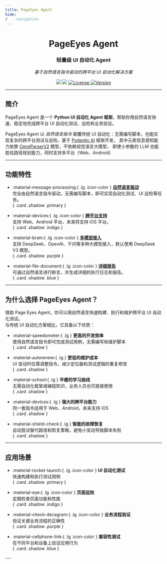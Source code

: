 ```yaml
---
title: PageEyes Agent
hide:
#  - navigation
---
```


<div align="center" markdown>

# **PageEyes Agent**

### 轻量级 UI 自动化 Agent  
*基于自然语言指令驱动的跨平台 UI 自动化解决方案*

![](https://img.shields.io/badge/build-passing-brightgreen)
![](https://img.shields.io/badge/python-12-blue?logo=python)
<a href="https://github.com/tencentmusic/page-eyes-agent/blob/master/LICENSE">
    <img src="https://img.shields.io/badge/License-MIT-blue?labelColor=d4eaf7" alt="License">
</a>
<a href="https://pypi.org/project/page-eyes/">
    <img alt="Version" src="https://img.shields.io/pypi/v/page-eyes.svg?labelColor=d4eaf7&label=version&color=blue">
</a>

</div>

---
## 简介

PageEyes Agent 是一个 **Python UI 自动化 Agent 框架**，帮助你用自然语言快速、稳定地完成跨平台 UI 自动化测试、巡检和业务验证。

PageEyes Agent 以 *自然语言指令* 颠覆传统 UI 自动化：无需编写脚本，也能实现复杂的跨平台测试与巡检。基于 [Pydantic AI](https://ai.pydantic.dev/#why-use-pydanticai) 框架开发，
其中元素信息感知能力依靠 [OmniParserV2](https://huggingface.co/microsoft/OmniParser-v2.0) 模型，不依赖视觉语言大模型，
即使小参数的 LLM 也能胜任路径规划能力，同时支持多平台（Web、Android）

---

## 功能特性

<div class="grid cards" markdown>

- :material-message-processing:{ .lg .icon-color } **[自然语言驱动](guides/core-concepts.md)**  
  完全由自然语言指令驱动，无需编写脚本，即可实现自动化测试、UI 巡检等任务。  
  { .card .shadow .primary }

- :material-devices:{ .lg .icon-color } **[跨平台支持](getting-started/installation.md)**  
  支持 Web、Android 平台，未来将支持 iOS 平台。  
  { .card .shadow .indigo }

- :material-brain:{ .lg .icon-color } **[多模型接入](guides/core-concepts.md)**  
  支持 DeepSeek、OpenAI、千问等多种大模型接入，默认使用 DeepSeek V3 模型。  
  { .card .shadow .purple }

- :material-file-document:{ .lg .icon-color } **[详细报告](guides/core-concepts.md)**  
  可通过自然语言进行断言，并生成详细的执行日志和报告。  
  { .card .shadow .blue }

</div>

---

## 为什么选择 PageEyes Agent？

借助 Page Eyes Agent，你可以用自然语言快速构建、执行和维护跨平台 UI 自动化测试。  
与传统 UI 自动化方案相比，它具备以下优势：

<div class="grid cards" markdown>

- :material-speedometer:{ .lg } **更高的开发效率**  
  使用自然语言指令即可完成测试用例，无需编写和维护脚本  
  { .card .shadow }

- :material-autorenew:{ .lg } **更低的维护成本**  
  UI 变动时仅需调整指令，减少定位器和测试逻辑的重复修改  
  { .card .shadow }

- :material-school:{ .lg } **平缓的学习曲线**  
  无需自动化框架或编程知识，业务人员也可直接使用  
  { .card .shadow }

- :material-devices:{ .lg } **强大的跨平台能力**  
  同一套指令适用于 Web、Android，未来支持 iOS  
  { .card .shadow }

- :material-shield-check:{ .lg } **智能的故障恢复**  
  自动尝试替代路径和恢复策略，避免小变动导致脚本失败  
  { .card .shadow }

</div>


---

## 应用场景
<div class="grid cards" markdown>

- :material-rocket-launch:{ .lg .icon-color } **UI 自动化测试**  
  快速构建和执行测试用例  
  { .card .shadow .primary }

- :material-eye:{ .lg .icon-color } **页面巡检**  
  定期检查页面功能和性能  
  { .card .shadow .indigo }

- :material-check-decagram:{ .lg .icon-color } **业务流程验证**  
  验证关键业务流程的正确性  
  { .card .shadow .purple }

- :material-cellphone-link:{ .lg .icon-color } **兼容性测试**  
  在不同平台和设备上验证应用行为  
  { .card .shadow .blue }

</div>
---
